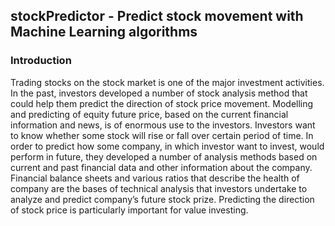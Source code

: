 ## stockPredictor - Predict stock movement with Machine Learning algorithms

### Introduction
Trading stocks on the stock market is one of the major investment activities. In the past, investors
developed a number of stock analysis method that could help them predict the direction of stock price
movement. Modelling and predicting of equity future price, based on the current financial information
and news, is of enormous use to the investors. Investors want to know whether some stock will rise or
fall over certain period of time. In order to predict how some company, in which investor want to invest,
would perform in future, they developed a number of analysis methods based on current and past
financial data and other information about the company. Financial balance sheets and various ratios
that describe the health of company are the bases of technical analysis that investors undertake to
analyze and predict company’s future stock prize. Predicting the direction of stock price is particularly
important for value investing.
